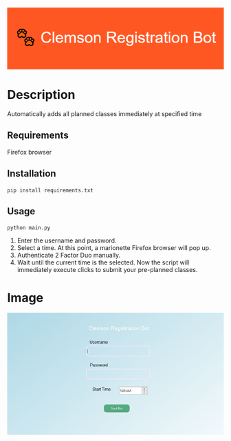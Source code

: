 ![](./images/🐾_Clemson_Registration_Bot.png)
# Description
Automatically adds all planned classes immediately at specified time

## Requirements
Firefox browser

## Installation
```shell
pip install requirements.txt
```

## Usage
```shell
python main.py
```
1. Enter the username and password.
2. Select a time.
At this point, a marionette Firefox browser will pop up.
3. Authenticate 2 Factor Duo manually.
4. Wait until the current time is the selected.
Now the script will immediately execute clicks to submit your pre-planned classes.
# Image
![](./images/ui.JPG)
